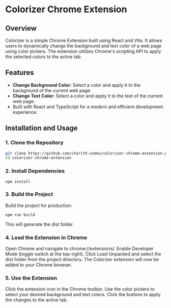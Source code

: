 # Colorizer Chrome Extension

## Overview
Colorizer is a simple Chrome Extension built using React and Vite. It allows users to dynamically change the background and text color of a web page using color pickers. The extension utilizes Chrome's scripting API to apply the selected colors to the active tab.

## Features
- **Change Background Color:** Select a color and apply it to the background of the current web page.
- **Change Text Color:** Select a color and apply it to the text of the current web page.
- Built with React and TypeScript for a modern and efficient development experience.

## Installation and Usage

### 1. Clone the Repository
```bash
git clone https://github.com/charith-codex/colorizer-chrome-extension.git
cd colorizer-chrome-extension
```

### 2. Install Dependencies
```
npm install
```

### 3. Build the Project
Build the project for production:
```
npm run build
```
This will generate the dist folder.

### 4. Load the Extension in Chrome
Open Chrome and navigate to chrome://extensions/.
Enable Developer Mode (toggle switch at the top-right).
Click Load Unpacked and select the dist folder from the project directory.
The Colorizer extension will now be added to your Chrome browser.

### 5. Use the Extension
Click the extension icon in the Chrome toolbar.
Use the color pickers to select your desired background and text colors.
Click the buttons to apply the changes to the active tab.
